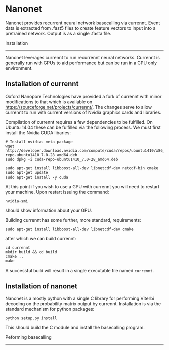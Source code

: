 
Nanonet
=======
Nanonet provides recurrent neural network basecalling via currennt. Event data
is extracted from .fast5 files to create feature vectors to input into a
pretrained network. Output is as a single .fasta file.


Installation
************
Nanonet leverages currennt to run recurrennt neural networks. Currennt is
generally run with GPUs to aid performance but can be run in a CPU only
environment. 


Installation of currennt
------------------------
Oxford Nanopore Technologies have provided a fork of currennt with minor
modifications to that which is available on
https://sourceforge.net/projects/currennt/. The changes serve to allow
currennt to run with current versions of Nvidia graphics cards and libraries.

Compilation of currennt requires a few dependencies to be fulfilled. On Ubuntu
14.04 these can be fulfilled via the following process. We must first install
the Nvidia CUDA libaries:

    # Install nvidias meta package
    wget http://developer.download.nvidia.com/compute/cuda/repos/ubuntu1410/x86_64/cuda-repo-ubuntu1410_7.0-28_amd64.deb
    sudo dpkg -i cuda-repo-ubuntu1410_7.0-28_amd64.deb

    sudo apt-get install libboost-all-dev libnetcdf-dev netcdf-bin cmake
    sudo apt-get update
    sudo apt-get install -y cuda

At this point if you wish to use a GPU with currennt you will need to restart
your machine. Upon restart issuing the command:

    nvidia-smi

should show information about your GPU.

Building currennt has some further, more standard, requirements:

    sudo apt-get install libboost-all-dev libnetcdf-dev cmake

after which we can build currennt:

    cd currennt
    mkdir build && cd build
    cmake ..
    make

A successful build will result in a single executable file named `currennt`.


Installation of nanonet
-----------------------
Nanonet is a mostly python with a single C library for performing Viterbi
decoding on the probability matrix output by currennt. Installation is via
the standard mechanism for python packages:

    python setup.py install

This should build the C module and install the basecalling program.


Peforming basecalling
*********************



